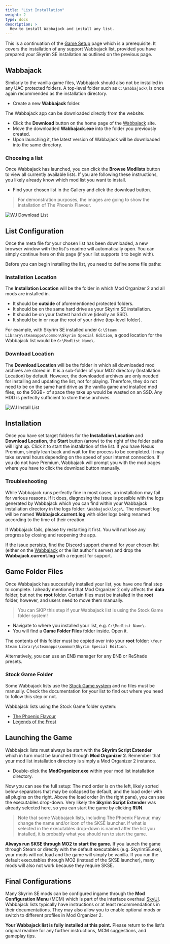 ```yaml
---
title: "List Installation"
weight: 2
type: docs
description: >
  How to install Wabbajack and install any list.
---
```


This is a continuation of the [Game Setup](/wj/wj-sse/game-setup/) page which is a prerequisite. It covers the installation of any support Wabbajack list, provided you have prepared your Skyrim SE installation as outlined on the previous page.

## Wabbajack

Similarly to the vanilla game files, Wabbajack should also not be installed in any UAC protected folders. A top-level folder such as `C:\Wabbajack\` is once again recommended as the installation directory.

- Create a new **Wabbajack** folder.

The Wabbajack app can be downloaded directly from the website:

- Click the **Download** button on the home page of the [Wabbajack](https://www.wabbajack.org/#/) site.
- Move the downloaded **Wabbajack.exe** into the folder you previously created.
- Upon launching it, the latest version of Wabbajack will be downloaded into the same directory.

### Choosing a list

Once Wabbajack has launched, you can click the **Browse Modlists** button to view all currently available lists. If you are following these instructions, you likely already know which mod list you want to install.

- Find your chosen list in the Gallery and click the download button.

> For demonstration purposes, the images are going to show the installation of The Phoenix Flavour.

![WJ Download List](/Pictures/wj/sse/wj-download-list.png)

## List Configuration

Once the meta file for your chosen list has been downloaded, a new browser window with the list's readme will automatically open. You can simply continue here on this page (if your list supports it to begin with).

Before you can begin installing the list, you need to define some file paths:

### Installation Location

The **Installation Location** will be the folder in which Mod Organizer 2 and all mods are installed in.

- It should be **outside** of aforementioned protected folders.
- It should be on the same hard drive as your Skyrim SE installation.
- It should be on your fastest hard drive (ideally an SSD).
- It should be in or near the root of your drive (top-level folder).

For example, with Skyrim SE installed under `G:\Steam Library\steamapps\common\Skyrim Special Edition`, a good location for the Wabbajack list would be `G:\Modlist Name\`.

### Download Location

The **Download Location** will be the folder in which all downloaded mod archives are stored in. It is a sub-folder of your MO2 directory (Installation Location) by default. However, the downloaded archives are only needed for installing and updating the list, not for playing. Therefore, they do not need to be on the same hard drive as the vanilla game and installed mod files, so the 50GB+ of space they take up would be wasted on an SSD. Any HDD is perfectly sufficient to store these archives.

![WJ Install List](/Pictures/wj/sse/wj-install-list.png)

## Installation

Once you have set target folders for the **Installation Location** and **Download Location**, the **Start** button (arrow) to the right of the folder paths will light up. Click it to start the installation of the list. If you have Nexus Premium, simply lean back and wait for the process to be completed. It may take several hours depending on the speed of your internet connection. If you do not have Premium, Wabbajack will prompt you with the mod pages where you have to click the download button manually.

### Troubleshooting

While Wabbajack runs perfectly fine in most cases, an installation may fail for various reasons. If it does, diagnosing the issue is possible with the logs generated by Wabbajack which you can find within your Wabbajack installation directory in the logs folder: `\Wabbajack\logs\`. The relevant log will be named **Wabbajack.current.log** with older logs being renamed according to the time of their creation.

If Wabbajack fails, please try restarting it first. You will not lose any progress by closing and reopening the app.

If the issue persists, find the Discord support channel for your chosen list (either on the [Wabbajack](https://discord.com/invite/wabbajack) or the list author's server) and drop the **Wabbajack.current.log** with a request for support.

## Game Folder Files

Once Wabbajack has succesfully installed your list, you have one final step to complete. I already mentioned that Mod Organizer 2 only affects the **data** folder, but not the **root** folder. Certain files must be installed in the **root** folder, however, and users need to move them manually.

> You can SKIP this step if your Wabbajack list is using the Stock Game folder system!

- Navigate to where you installed your list, e.g. `C:\Modlist Name\`.
- You will find a **Game Folder Files** folder inside. Open it.

The contents of this folder must be copied over into your **root** folder: `\Your Steam Library\steamapps\common\Skyrim Special Edition`.

Alternatively, you can use an ENB manager for any ENB or ReShade presets.

### Stock Game Folder

Some Wabbajack lists use the [Stock Game system](https://github.com/wabbajack-tools/wabbajack/wiki/Keeping-The-Game-Folder-Clean-(via-local-game-installs)) and no files must be manually. Check the documentation for your list to find out where you need to follow this step or not.

Wabbajack lists using the Stock Game folder system:

- [The Phoenix Flavour](/tpf/introduction)
- [Legends of the Frost](/lotf/introduction)

## Launching the Game

Wabbajack lists must always be start with the **Skyrim Script Extender** which in turn must be launched through **Mod Organizer 2**. Remember that your mod list installation directory is simply a Mod Organizer 2 instance.

- Double-click the **ModOrganizer.exe** within your mod list installation directory.

Now you can see the full setup: The mod order is on the left, likely sorted below separators that may be collapsed by default, and the load order with all plugins on the right. Above the load order (in the right pane), you can see the executables drop-down. Very likely the **Skyrim Script Extender** was already selected here, so you can start the game by clicking **RUN**.

> Note that some Wabbajack lists, including The Phoenix Flavour, may change the name and/or icon of the SKSE launcher. If what is selected in the executables drop-down is named after the list you installed, it is probably what you should run to start the game.

**Always run SKSE through MO2 to start the game.** If you launch the game through Steam or directly with the default executables (e.g. SkyrimSE.exe), your mods will not load and the game will simply be vanilla. If you run the default executables through MO2 (instead of the SKSE launcher), many mods will also not work because they require SKSE.

## Final Configurations

Many Skyrim SE mods can be configured ingame through the **Mod Configuration Menu** (MCM) which is part of the interface overhaul [SkyUI](https://www.nexusmods.com/skyrimspecialedition/mods/12604). Wabbajack lists typically have instructions or at least recommendations in their documentations. They may also allow you to enable optional mods or switch to different profiles in Mod Organizer 2.

**Your Wabbajack list is fully installed at this point.** Please return to the list's original readme for any further instructions, MCM suggestions, and gameplay tips.